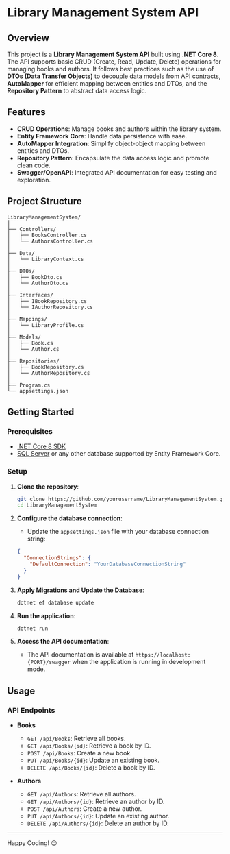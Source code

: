 
# Library Management System API

## Overview

This project is a **Library Management System API** built using **.NET Core 8**. The API supports basic CRUD (Create, Read, Update, Delete) operations for managing books and authors. It follows best practices such as the use of **DTOs (Data Transfer Objects)** to decouple data models from API contracts, **AutoMapper** for efficient mapping between entities and DTOs, and the **Repository Pattern** to abstract data access logic.

## Features

- **CRUD Operations**: Manage books and authors within the library system.
- **Entity Framework Core**: Handle data persistence with ease.
- **AutoMapper Integration**: Simplify object-object mapping between entities and DTOs.
- **Repository Pattern**: Encapsulate the data access logic and promote clean code.
- **Swagger/OpenAPI**: Integrated API documentation for easy testing and exploration.

## Project Structure

```
LibraryManagementSystem/
│
├── Controllers/
│   ├── BooksController.cs
│   └── AuthorsController.cs
│
├── Data/
│   └── LibraryContext.cs
│
├── DTOs/
│   ├── BookDto.cs
│   └── AuthorDto.cs
│
├── Interfaces/
│   ├── IBookRepository.cs
│   └── IAuthorRepository.cs
│
├── Mappings/
│   └── LibraryProfile.cs
│
├── Models/
│   ├── Book.cs
│   └── Author.cs
│
├── Repositories/
│   ├── BookRepository.cs
│   └── AuthorRepository.cs
│
├── Program.cs
└── appsettings.json
```

## Getting Started

### Prerequisites

- [.NET Core 8 SDK](https://dotnet.microsoft.com/download)
- [SQL Server](https://www.microsoft.com/en-us/sql-server/sql-server-downloads) or any other database supported by Entity Framework Core.

### Setup

1. **Clone the repository**:
   ```bash
   git clone https://github.com/yourusername/LibraryManagementSystem.git
   cd LibraryManagementSystem
   ```

2. **Configure the database connection**:
   - Update the `appsettings.json` file with your database connection string:
   ```json
   {
     "ConnectionStrings": {
       "DefaultConnection": "YourDatabaseConnectionString"
     }
   }
   ```

3. **Apply Migrations and Update the Database**:
   ```bash
   dotnet ef database update
   ```

4. **Run the application**:
   ```bash
   dotnet run
   ```

5. **Access the API documentation**:
   - The API documentation is available at `https://localhost:{PORT}/swagger` when the application is running in development mode.

## Usage

### API Endpoints

- **Books**
  - `GET /api/Books`: Retrieve all books.
  - `GET /api/Books/{id}`: Retrieve a book by ID.
  - `POST /api/Books`: Create a new book.
  - `PUT /api/Books/{id}`: Update an existing book.
  - `DELETE /api/Books/{id}`: Delete a book by ID.

- **Authors**
  - `GET /api/Authors`: Retrieve all authors.
  - `GET /api/Authors/{id}`: Retrieve an author by ID.
  - `POST /api/Authors`: Create a new author.
  - `PUT /api/Authors/{id}`: Update an existing author.
  - `DELETE /api/Authors/{id}`: Delete an author by ID.

---

Happy Coding! 😊
